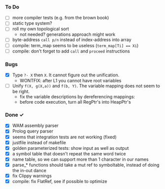 ### To Do
- [ ] more compiler tests (e.g. from the brown book)
- [ ] static type system?
- [ ] roll my own topological sort 
    * not needed? generations approach might work
- [ ] byte-address `call p/n` instead of index-address into array
- [ ] compile: term_map seems to be useless (`term_map[Ti] == Xi`)
- [ ] compile: don't forget to add `call` and `proceed` instructions

### Bugs
- [x] Type `?- X` then `X`. It cannot figure out the unification. 
    * WONTFIX: after L1 you cannot have root variables
- [ ] Unify `f(X, g(X,a))` and `f(b, Y)`. The variable mapping does not seem to be right.
    * fix the variable descriptions by dereferencing mappings:
    * before code execution, turn all RegPtr's into HeapPtr's

### Done ✓
- [x] WAM assembly parser
- [x] Prolog query parser 
- [x] seems that integration tests are not working (fixed)
- [x] justfile instead of makefile
- [x] golden parameterized tests: show input as well as output
- [x] a symbol table that doesn't repeat the same word twice
- [x] name table, so we can support more than 1 character in our names
- [x] parse_* functions should take a mut ref to symboltable, instead of doing the in-out dance
- [x] fix Clippy warnings
- [x] compile: fix FlatRef, see if possible to optimize